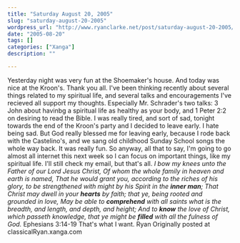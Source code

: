 ```yaml
---
title: "Saturday August 20, 2005"
slug: "saturday-august-20-2005"
wordpress_url: "http://www.ryanclarke.net/post/saturday-august-20-2005/"
date: "2005-08-20"
tags: []
categories: ["Xanga"]
description: ""

---
```


Yesterday night was very fun at the Shoemaker's house. And today was nice at the Kroon's. Thank you all.
 I've been thinking recently about several things related to my spiritual life, and several talks and encouragements I've recieved all support my thoughts. Especially Mr. Schrader's two talks: 3 John about havinbg a spiritual life as healthy as your body, and 1 Peter 2:2 on desiring to read the Bible.
 I was really tired, and sort of sad, tonight towards the end of the Kroon's party and I decided to leave early. I hate being sad. But God really blessed me for leaving early, because I rode back with the Castelino's, and we sang old childhood Sunday School songs the whole way back. It was really fun.
 So anyway, all that to say, I'm going to go almost all internet this next week so I can focus on important things, like my spiritual life. I'll still check my email, but that's all.
*I bow my knees unto the Father of our Lord Jesus Christ, Of whom the whole family in heaven and earth is named, That he would grant you, according to the riches of his glory, to be strengthened with might by his Spirit in the **inner man**; That Christ may dwell in your **hearts** by faith; that ye, being rooted and grounded in love, May be able to **comprehend** with all saints what is the breadth, and length, and depth, and height; And to **know** the love of Christ, which passeth knowledge, that ye might be **filled** with all the fulness of God.* Ephesians 3:14-19
 That's what I want.
 Ryan
Originally posted at classicalRyan.xanga.com
